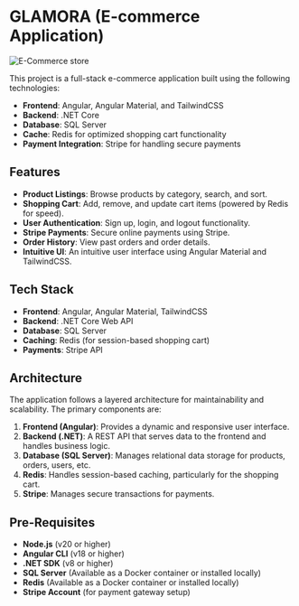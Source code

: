 # GLAMORA (E-commerce Application)

![E-Commerce store](https://github.com/gpslakshan/Glamora/blob/main/client/public/thumbnail.png?raw=true)

This project is a full-stack e-commerce application built using the following technologies:

- **Frontend**: Angular, Angular Material, and TailwindCSS
- **Backend**: .NET Core
- **Database**: SQL Server
- **Cache**: Redis for optimized shopping cart functionality
- **Payment Integration**: Stripe for handling secure payments

## Features

- **Product Listings**: Browse products by category, search, and sort.
- **Shopping Cart**: Add, remove, and update cart items (powered by Redis for speed).
- **User Authentication**: Sign up, login, and logout functionality.
- **Stripe Payments**: Secure online payments using Stripe.
- **Order History**: View past orders and order details.
- **Intuitive UI**: An intuitive user interface using Angular Material and TailwindCSS.

## Tech Stack

- **Frontend**: Angular, Angular Material, TailwindCSS
- **Backend**: .NET Core Web API
- **Database**: SQL Server
- **Caching**: Redis (for session-based shopping cart)
- **Payments**: Stripe API

## Architecture

The application follows a layered architecture for maintainability and scalability. The primary components are:

1. **Frontend (Angular)**: Provides a dynamic and responsive user interface.
2. **Backend (.NET)**: A REST API that serves data to the frontend and handles business logic.
3. **Database (SQL Server)**: Manages relational data storage for products, orders, users, etc.
4. **Redis**: Handles session-based caching, particularly for the shopping cart.
5. **Stripe**: Manages secure transactions for payments.

## Pre-Requisites

- **Node.js** (v20 or higher)
- **Angular CLI** (v18 or higher)
- **.NET SDK** (v8 or higher)
- **SQL Server** (Available as a Docker container or installed locally)
- **Redis** (Available as a Docker container or installed locally)
- **Stripe Account** (for payment gateway setup)
